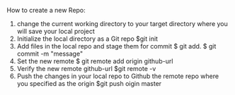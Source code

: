 How to create a new Repo:

1. change the current working directory to your target directory where you will save your local project
2. Initialize the local directory as a Git repo $git init
3. Add files in the local repo and stage them for commit $ git add.   $ git commit -m "message"
4. Set the new remote $ git remote add origin github-url
5. Verify the new remote github-url $git remote -v
6. Push the changes in your local repo to Github the remote repo where you specified as the origin $git push oigin master
 
